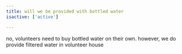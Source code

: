 ```yaml
---
title: will we be provided with bottled water
isactive: ['active']

---
```

no, volunteers need to buy bottled water on their own. however, we do provide filtered water in volunteer house